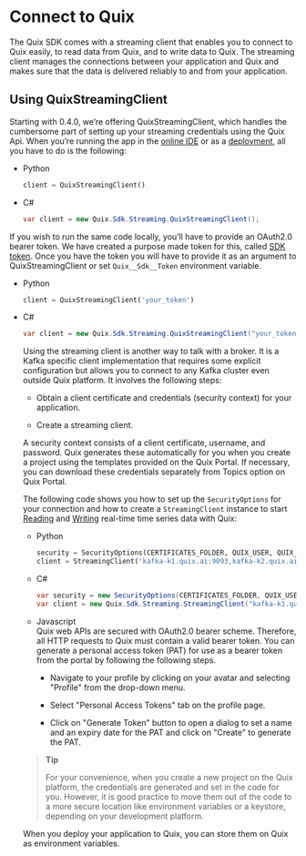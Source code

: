 # Connect to Quix

The Quix SDK comes with a streaming client that enables you to connect
to Quix easily, to read data from Quix, and to write data to Quix. The
streaming client manages the connections between your application and
Quix and makes sure that the data is delivered reliably to and from your
application.

## Using QuixStreamingClient

Starting with 0.4.0, we’re offering QuixStreamingClient, which handles
the cumbersome part of setting up your streaming credentials using the
Quix Api. When you’re running the app in the [online
IDE](../platform/definitions.md#_online_ide) or as a
[deployment](../platform/definitions.md#_deployment), all you have to
do is the following:



  - Python
    
    ``` python
    client = QuixStreamingClient()
    ```

  - C\#
    
    ``` cs
    var client = new Quix.Sdk.Streaming.QuixStreamingClient();
    ```



If you wish to run the same code locally, you’ll have to provide an
OAuth2.0 bearer token. We have created a purpose made token for this,
called [SDK token](platform::how-to/use-sdk-token.md). Once you have
the token you will have to provide it as an argument to
QuixStreamingClient or set
`Quix__Sdk__Token`
environment variable.



  - Python
    
    ``` python
    client = QuixStreamingClient('your_token')
    ```

  - C\#
    
    ``` cs
    var client = new Quix.Sdk.Streaming.QuixStreamingClient("your_token");
    ```
    
    
    
    Using the streaming client is another way to talk with a broker. It
    is a Kafka specific client implementation that requires some
    explicit configuration but allows you to connect to any Kafka
    cluster even outside Quix platform. It involves the following steps:
    
      - Obtain a client certificate and credentials (security context)
        for your application.
    
      - Create a streaming client.
    
    A security context consists of a client certificate, username, and
    password. Quix generates these automatically for you when you create
    a project using the templates provided on the Quix Portal. If
    necessary, you can download these credentials separately from Topics
    option on Quix Portal.
    
    The following code shows you how to set up the `SecurityOptions` for
    your connection and how to create a `StreamingClient` instance to
    start [Reading](read.md) and [Writing](write.md) real-time
    time series data with Quix:
    
    
    
      - Python
        
        ``` python
        security = SecurityOptions(CERTIFICATES_FOLDER, QUIX_USER, QUIX_PASSWORD)
        client = StreamingClient('kafka-k1.quix.ai:9093,kafka-k2.quix.ai:9093,kafka-k3.quix.ai:9093', security)
        ```
    
      - C\#
        
        ``` cs
        var security = new SecurityOptions(CERTIFICATES_FOLDER, QUIX_USER, QUIX_PASSWORD);
        var client = new Quix.Sdk.Streaming.StreamingClient("kafka-k1.quix.ai:9093,kafka-k2.quix.ai:9093,kafka-k3.quix.ai:9093", security);
        ```
    
      - Javascript  
        Quix web APIs are secured with OAuth2.0 bearer scheme.
        Therefore, all HTTP requests to Quix must contain a valid bearer
        token. You can generate a personal access token (PAT) for use as
        a bearer token from the portal by following the following steps.
        
          - Navigate to your profile by clicking on your avatar and
            selecting "Profile" from the drop-down menu.
        
          - Select "Personal Access Tokens" tab on the profile page.
        
          - Click on "Generate Token" button to open a dialog to set a
            name and an expiry date for the PAT and click on "Create" to
            generate the PAT.
    
    
    
    
    
    > **Tip**
    > 
    > For your convenience, when you create a new project on the Quix
    > platform, the credentials are generated and set in the code for
    > you. However, it is good practice to move them out of the code to
    > a more secure location like environment variables or a keystore,
    > depending on your development platform.
    
    When you deploy your application to Quix, you can store them on Quix
    as environment variables.
    
    
    
    


